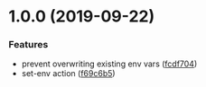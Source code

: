 # 1.0.0 (2019-09-22)


### Features

* prevent overwriting existing env vars ([fcdf704](https://github.com/allenevans/set-env/commit/fcdf704))
* set-env action ([f69c6b5](https://github.com/allenevans/set-env/commit/f69c6b5))
